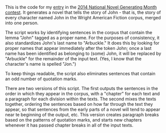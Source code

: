 This is the code for my [entry](https://github.com/dariusk/NaNoGenMo-2014/issues/75) in the [2014 National Novel Generating Month contest](https://github.com/dariusk/NaNoGenMo-2014).  It generates a novel that tells the story of John - that is, the story of every character named John in the Wright American Fiction corpus, merged into one person.

The script works by identifying sentences in the corpus that contain the lemma "John" tagged as a proper name.  For the purposes of consistency, it also standardizes John's last name to "Arbuckle."  It does this by looking for proper names that appear immediately after the token John; once a last name has been identified as belonging to (some) John, it will be replaced by "Arbuckle" for the remainder of the input text.  (Yes, I know that the character's name is spelled "Jon.")

To keep things readable, the script also eliminates sentences that contain an odd number of quotation marks.

There are two versions of this script.  The first outputs the sentences in the order in which they appear in the corpus, with a "chapter" for each text and a paragraph for each division within the texts.  The second mixes the texts together, ordering the sentences based on how far through the text they appear, so that sentences from the early parts of a novel will tend to appear near te beginning of the output, etc.  This version creates paragraph breaks based on the patterns of quotation marks, and starts new chapters whenever it has passed chapter breaks in all of the input texts.